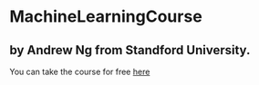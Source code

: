 # MachineLearningCourse 
## by Andrew Ng from Standford University.

You can take the course for free [here](https://www.coursera.org/learn/machine-learning?)


